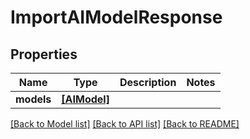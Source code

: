 # ImportAIModelResponse


## Properties

Name | Type | Description | Notes
------------ | ------------- | ------------- | -------------
**models** | [**[AIModel]**](AIModel.md) |  | 

[[Back to Model list]](../README.md#models) [[Back to API list]](../README.md#api-endpoints) [[Back to README]](../README.md)


